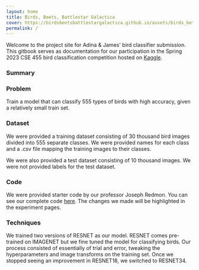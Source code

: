```yaml
---
layout: home
title: Birds, Beets, Battlestar Galactica
cover: https://birdsbeetsbattlestargalactica.github.io/assets/birds_better.gif
permalink: /
---
```


Welcome to the project site for Adina & James' bird classifier submission. This
gitbook serves as documentation for our participation in the Spring 2023 CSE 
455 bird classification competition hosted on [Kaggle][1].

### Summary
  <!-- [video here] -->

  <!-- <iframe width="420" height="315"
    src="https://www.youtube.com/watch?v=WaaANll8h18">
  </iframe> -->
  <!-- <iframe width="917" height="516" 
    src="https://www.youtube.com/embed/WaaANll8h18" title="The Office US - Jim vs Dwight - Jim Impersonates Dwight" frameborder="0" allow="accelerometer; autoplay; clipboard-write; encrypted-media; gyroscope; picture-in-picture; web-share" allowfullscreen>
  </iframe> -->
  
### Problem
  Train a model that can classify 555 types of birds with high accuracy, given a relatively small train set.

### Dataset
  We were provided a training dataset consisting of 30 thousand bird images 
  divided into 555 separate classes. We were provided names for each class and 
  a .csv file mapping the training images to their classes.

  We were also provided a test dataset consisting of 10 thousand images. We 
  were not provided labels for the test dataset.

### Code
  We were provided starter code by our professor Joseph Redmon. You can see
  our complete code [here][2]. The changes we made will be highlighted in
  the experiment pages.  

### Techniques
  We trained two versions of RESNET as our model. RESNET
  comes pre-trained on IMAGENET but we fine tuned the model for
  classifying birds. Our process consisted of essentially of trial
  and error, tweaking the hyperparameters and image transforms on the
  training set. Once we stopped seeing an improvement in RESNET18,
  we switched to RESNET34.

<!-- This summary should mention the problem setup, data used, techniques, etc. 
It should include a description of which components were from preexisting work (
  i.e. code from github) and which components were implemented for the project 
  (i.e. new code, gathered dataset, etc). -->




[1]: https://kaggle.com/competitions/birds23sp
[2]: https://birdsbeetsbattlestargalactica.github.io/jekyll/2023-06-03-NotebookCodeOverview.html